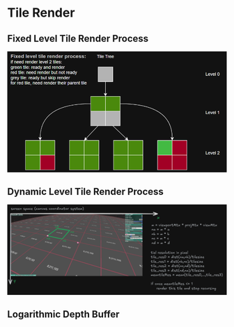 # Tile Render

## Fixed Level Tile Render Process  
![fixed_level](./tilerender/fixed_level.png)

## Dynamic Level Tile Render Process
![dynamic_level](./tilerender/dynamic_level.png)

## Logarithmic Depth Buffer
